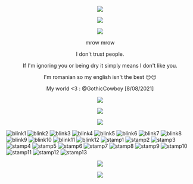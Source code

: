 <p align="center"> <img src="https://files.catbox.moe/njt5kf.jpg"/>

<p align="center"> <img src="https://files.catbox.moe/gno7ao.png"/>

<p align="center"> <img src="https://komarev.com/ghpvc/?username=stipsl&color=2482c0&abbreviated=true"/>

<p align="center">mrow mrow

<p align="center">I don't trust people.

<p align="center">If I'm ignoring you or being dry it simply means I don't like you.

<p align="center">I'm romanian so my english isn't the best 😔😔

<p align="center">My world <3 : @GothicCowboy [8/08/2021]

<p align="center"> <img src="https://files.catbox.moe/gno7ao.png"/>

<p align="center"><img src="https://spotify-github-profile.kittinanx.com/api/view?uid=31otxkxdca6plbwxg3w3sz7cxycy&cover_image=true&theme=novatorem&show_offline=true&background_color=121212&interchange=false&bar_color=53b14f&bar_color_cover=false)(https://spotify-github-profile.kittinanx.com/api/view?uid=31otxkxdca6plbwxg3w3sz7cxycy&redirect=true)"/>

<p align="center"> <img src="https://files.catbox.moe/gno7ao.png"/>

![blink1](https://files.catbox.moe/til09t.gif) ![blink2](https://files.catbox.moe/n46c4q.gif) ![blink3](https://files.catbox.moe/vsn1se.gif) ![blink4](https://files.catbox.moe/vhtrge.gif) ![blink5](https://files.catbox.moe/b7zc16.gif) ![blink6](https://files.catbox.moe/coiwg6.gif) ![blink7](https://files.catbox.moe/wq8e4f.gif) ![blink8](https://files.catbox.moe/rjq3qu.gif) ![blink9](https://files.catbox.moe/xn79vj.gif) ![blink10](https://files.catbox.moe/zyvfnr.gif) ![blink11](https://files.catbox.moe/ml1q0p.gif) ![blink12](https://files.catbox.moe/b108vp.gif) ![stamp1](https://files.catbox.moe/b0ghk1.gif) ![stamp2](https://files.catbox.moe/lflfd0.png) ![stamp3](https://files.catbox.moe/76ef9d.png) ![stamp4](https://files.catbox.moe/3p9ilx.gif) ![stamp5](https://files.catbox.moe/aq7x5w.jpg) ![stamp6](https://files.catbox.moe/2hzjuf.png) ![stamp7](https://files.catbox.moe/x5hq2i.gif) ![stamp8](https://files.catbox.moe/d6xjj8.png) ![stamp9](https://files.catbox.moe/nxpqut.png) ![stamp10](https://files.catbox.moe/4bpshc.png) ![stamp11](https://files.catbox.moe/w0j0bc.png) ![stamp12](https://files.catbox.moe/hrlets.gif) ![stamp13](https://files.catbox.moe/e1qwsl.png)

<p align="center"> <img src="https://files.catbox.moe/gno7ao.png"/>

<p align="center"> <img src="https://files.catbox.moe/xjfgt5.gif"/>

